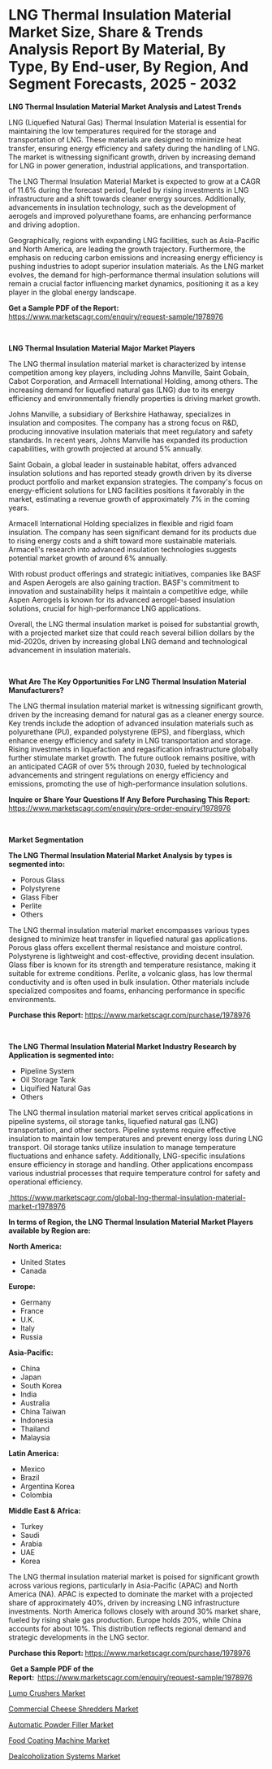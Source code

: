 <p><h1>LNG Thermal Insulation Material Market Size, Share & Trends Analysis Report By Material, By Type, By End-user, By Region, And Segment Forecasts, 2025 - 2032</h1></p><p><strong>LNG Thermal Insulation Material Market Analysis and Latest Trends</strong></p>
<p><p>LNG (Liquefied Natural Gas) Thermal Insulation Material is essential for maintaining the low temperatures required for the storage and transportation of LNG. These materials are designed to minimize heat transfer, ensuring energy efficiency and safety during the handling of LNG. The market is witnessing significant growth, driven by increasing demand for LNG in power generation, industrial applications, and transportation. </p><p>The LNG Thermal Insulation Material Market is expected to grow at a CAGR of 11.6% during the forecast period, fueled by rising investments in LNG infrastructure and a shift towards cleaner energy sources. Additionally, advancements in insulation technology, such as the development of aerogels and improved polyurethane foams, are enhancing performance and driving adoption. </p><p>Geographically, regions with expanding LNG facilities, such as Asia-Pacific and North America, are leading the growth trajectory. Furthermore, the emphasis on reducing carbon emissions and increasing energy efficiency is pushing industries to adopt superior insulation materials. As the LNG market evolves, the demand for high-performance thermal insulation solutions will remain a crucial factor influencing market dynamics, positioning it as a key player in the global energy landscape.</p></p>
<p><strong>Get a Sample PDF of the Report:&nbsp;</strong> <a href="https://www.marketscagr.com/enquiry/request-sample/1978976?utm_campaign=1166&utm_medium=2&utm_source=Github&utm_content=ia&utm_term=28032025&utm_id=lng-thermal-insulation-material">https://www.marketscagr.com/enquiry/request-sample/1978976</a></p>
<p>&nbsp;</p>
<p><strong>LNG Thermal Insulation Material Major Market Players</strong></p>
<p><p>The LNG thermal insulation material market is characterized by intense competition among key players, including Johns Manville, Saint Gobain, Cabot Corporation, and Armacell International Holding, among others. The increasing demand for liquefied natural gas (LNG) due to its energy efficiency and environmentally friendly properties is driving market growth.</p><p>Johns Manville, a subsidiary of Berkshire Hathaway, specializes in insulation and composites. The company has a strong focus on R&D, producing innovative insulation materials that meet regulatory and safety standards. In recent years, Johns Manville has expanded its production capabilities, with growth projected at around 5% annually.</p><p>Saint Gobain, a global leader in sustainable habitat, offers advanced insulation solutions and has reported steady growth driven by its diverse product portfolio and market expansion strategies. The company's focus on energy-efficient solutions for LNG facilities positions it favorably in the market, estimating a revenue growth of approximately 7% in the coming years.</p><p>Armacell International Holding specializes in flexible and rigid foam insulation. The company has seen significant demand for its products due to rising energy costs and a shift toward more sustainable materials. Armacell's research into advanced insulation technologies suggests potential market growth of around 6% annually.</p><p>With robust product offerings and strategic initiatives, companies like BASF and Aspen Aerogels are also gaining traction. BASF's commitment to innovation and sustainability helps it maintain a competitive edge, while Aspen Aerogels is known for its advanced aerogel-based insulation solutions, crucial for high-performance LNG applications.</p><p>Overall, the LNG thermal insulation market is poised for substantial growth, with a projected market size that could reach several billion dollars by the mid-2020s, driven by increasing global LNG demand and technological advancement in insulation materials.</p></p>
<p>&nbsp;</p>
<p><strong>What Are The Key Opportunities For LNG Thermal Insulation Material Manufacturers?</strong></p>
<p><p>The LNG thermal insulation material market is witnessing significant growth, driven by the increasing demand for natural gas as a cleaner energy source. Key trends include the adoption of advanced insulation materials such as polyurethane (PU), expanded polystyrene (EPS), and fiberglass, which enhance energy efficiency and safety in LNG transportation and storage. Rising investments in liquefaction and regasification infrastructure globally further stimulate market growth. The future outlook remains positive, with an anticipated CAGR of over 5% through 2030, fueled by technological advancements and stringent regulations on energy efficiency and emissions, promoting the use of high-performance insulation solutions.</p></p>
<p><strong>Inquire or Share Your Questions If Any Before Purchasing This Report:</strong> <a href="https://www.marketscagr.com/enquiry/pre-order-enquiry/1978976?utm_campaign=1166&utm_medium=2&utm_source=Github&utm_content=ia&utm_term=28032025&utm_id=lng-thermal-insulation-material">https://www.marketscagr.com/enquiry/pre-order-enquiry/1978976</a></p>
<p>&nbsp;</p>
<p><strong>Market Segmentation</strong></p>
<p><strong>The LNG Thermal Insulation Material Market Analysis by types is segmented into:</strong></p>
<p><ul><li>Porous Glass</li><li>Polystyrene</li><li>Glass Fiber</li><li>Perlite</li><li>Others</li></ul></p>
<p><p>The LNG thermal insulation material market encompasses various types designed to minimize heat transfer in liquefied natural gas applications. Porous glass offers excellent thermal resistance and moisture control. Polystyrene is lightweight and cost-effective, providing decent insulation. Glass fiber is known for its strength and temperature resistance, making it suitable for extreme conditions. Perlite, a volcanic glass, has low thermal conductivity and is often used in bulk insulation. Other materials include specialized composites and foams, enhancing performance in specific environments.</p></p>
<p><strong>Purchase this Report:&nbsp;</strong><a href="https://www.marketscagr.com/purchase/1978976?utm_campaign=1166&utm_medium=2&utm_source=Github&utm_content=ia&utm_term=28032025&utm_id=lng-thermal-insulation-material">https://www.marketscagr.com/purchase/1978976</a></p>
<p>&nbsp;</p>
<p><strong>The LNG Thermal Insulation Material Market Industry Research by Application is segmented into:</strong></p>
<p><ul><li>Pipeline System</li><li>Oil Storage Tank</li><li>Liquified Natural Gas</li><li>Others</li></ul></p>
<p><p>The LNG thermal insulation material market serves critical applications in pipeline systems, oil storage tanks, liquefied natural gas (LNG) transportation, and other sectors. Pipeline systems require effective insulation to maintain low temperatures and prevent energy loss during LNG transport. Oil storage tanks utilize insulation to manage temperature fluctuations and enhance safety. Additionally, LNG-specific insulations ensure efficiency in storage and handling. Other applications encompass various industrial processes that require temperature control for safety and operational efficiency.</p></p>
<p><a href="https://www.marketscagr.com/global-lng-thermal-insulation-material-market-r1978976?utm_campaign=1166&utm_medium=2&utm_source=Github&utm_content=ia&utm_term=28032025&utm_id=lng-thermal-insulation-material">&nbsp;https://www.marketscagr.com/global-lng-thermal-insulation-material-market-r1978976</a></p>
<p><strong>In terms of Region, the LNG Thermal Insulation Material Market Players available by Region are:</strong></p>
<p>
    <p> <strong> North America: </strong>
        <ul>
            <li>United States</li>
            <li>Canada</li>
        </ul>
        </p> 
    <p> <strong> Europe: </strong>
        <ul>
            <li>Germany</li>
            <li>France</li>
            <li>U.K.</li>
            <li>Italy</li>
            <li>Russia</li>
        </ul>
        </p> 
    <p> <strong> Asia-Pacific: </strong>
        <ul>
            <li>China</li>
            <li>Japan</li>
            <li>South Korea</li>
            <li>India</li>
            <li>Australia</li>
            <li>China Taiwan</li>
            <li>Indonesia</li>
            <li>Thailand</li>
            <li>Malaysia</li>
        </ul>
        </p> 
    <p> <strong> Latin America: </strong>
        <ul>
            <li>Mexico</li>
            <li>Brazil</li>
            <li>Argentina Korea</li>
            <li>Colombia</li>
        </ul>
        </p> 
    <p> <strong> Middle East & Africa: </strong>
        <ul>
            <li>Turkey</li>
            <li>Saudi</li>
            <li>Arabia</li>
            <li>UAE</li>
            <li>Korea</li>
        </ul>
    </p>
    </p>
<p><p>The LNG thermal insulation material market is poised for significant growth across various regions, particularly in Asia-Pacific (APAC) and North America (NA). APAC is expected to dominate the market with a projected share of approximately 40%, driven by increasing LNG infrastructure investments. North America follows closely with around 30% market share, fueled by rising shale gas production. Europe holds 20%, while China accounts for about 10%. This distribution reflects regional demand and strategic developments in the LNG sector.</p></p>
<p><strong>Purchase this Report: </strong><a href="https://www.marketscagr.com/purchase/1978976?utm_campaign=1166&utm_medium=2&utm_source=Github&utm_content=ia&utm_term=28032025&utm_id=lng-thermal-insulation-material">https://www.marketscagr.com/purchase/1978976</a></p>
<p>&nbsp;<strong>Get a Sample PDF of the Report:&nbsp;&nbsp;</strong><a href="https://www.marketscagr.com/enquiry/request-sample/1978976?utm_campaign=1166&utm_medium=2&utm_source=Github&utm_content=ia&utm_term=28032025&utm_id=lng-thermal-insulation-material">https://www.marketscagr.com/enquiry/request-sample/1978976</a></p>
<p><strong></strong></p>
<p><p><a href="https://github.com/efialiurca/Market-Research-Report-List-1/blob/main/lump-crushers-market.md?utm_campaign=1166&utm_medium=2&utm_source=Github&utm_content=ia&utm_term=28032025&utm_id=lng-thermal-insulation-material">Lump Crushers Market</a></p><p><a href="https://github.com/aslinalirey9/Market-Research-Report-List-1/blob/main/commercial-cheese-shredders-market.md?utm_campaign=1166&utm_medium=2&utm_source=Github&utm_content=ia&utm_term=28032025&utm_id=lng-thermal-insulation-material">Commercial Cheese Shredders Market</a></p><p><a href="https://github.com/ajegiobitsa/Market-Research-Report-List-1/blob/main/automatic-powder-filler-market.md?utm_campaign=1166&utm_medium=2&utm_source=Github&utm_content=ia&utm_term=28032025&utm_id=lng-thermal-insulation-material">Automatic Powder Filler Market</a></p><p><a href="https://github.com/oshodikurc/Market-Research-Report-List-1/blob/main/food-coating-machine-market.md?utm_campaign=1166&utm_medium=2&utm_source=Github&utm_content=ia&utm_term=28032025&utm_id=lng-thermal-insulation-material">Food Coating Machine Market</a></p><p><a href="https://github.com/ocambdidarhz/Market-Research-Report-List-1/blob/main/dealcoholization-systems-market.md?utm_campaign=1166&utm_medium=2&utm_source=Github&utm_content=ia&utm_term=28032025&utm_id=lng-thermal-insulation-material">Dealcoholization Systems Market</a></p></p>